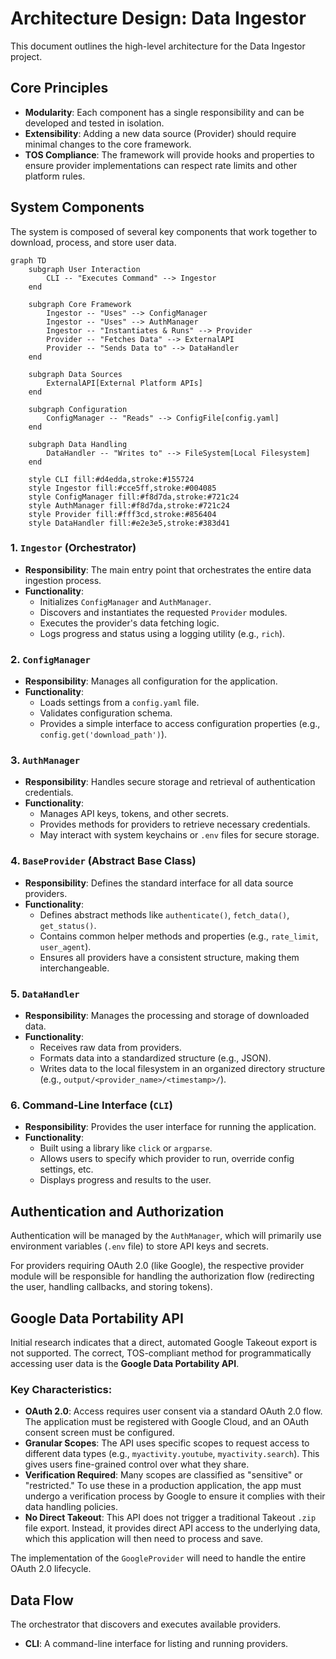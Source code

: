# Architecture Design: Data Ingestor
<!-- Updated: 2023-05-28T14:48:00Z -->

This document outlines the high-level architecture for the Data Ingestor project.

## Core Principles

- **Modularity**: Each component has a single responsibility and can be developed and tested in isolation.
- **Extensibility**: Adding a new data source (Provider) should require minimal changes to the core framework.
- **TOS Compliance**: The framework will provide hooks and properties to ensure provider implementations can respect rate limits and other platform rules.

## System Components

The system is composed of several key components that work together to download, process, and store user data.

```mermaid
graph TD
    subgraph User Interaction
        CLI -- "Executes Command" --> Ingestor
    end

    subgraph Core Framework
        Ingestor -- "Uses" --> ConfigManager
        Ingestor -- "Uses" --> AuthManager
        Ingestor -- "Instantiates & Runs" --> Provider
        Provider -- "Fetches Data" --> ExternalAPI
        Provider -- "Sends Data to" --> DataHandler
    end

    subgraph Data Sources
        ExternalAPI[External Platform APIs]
    end

    subgraph Configuration
        ConfigManager -- "Reads" --> ConfigFile[config.yaml]
    end

    subgraph Data Handling
        DataHandler -- "Writes to" --> FileSystem[Local Filesystem]
    end

    style CLI fill:#d4edda,stroke:#155724
    style Ingestor fill:#cce5ff,stroke:#004085
    style ConfigManager fill:#f8d7da,stroke:#721c24
    style AuthManager fill:#f8d7da,stroke:#721c24
    style Provider fill:#fff3cd,stroke:#856404
    style DataHandler fill:#e2e3e5,stroke:#383d41
```

### 1. `Ingestor` (Orchestrator)
- **Responsibility**: The main entry point that orchestrates the entire data ingestion process.
- **Functionality**:
    - Initializes `ConfigManager` and `AuthManager`.
    - Discovers and instantiates the requested `Provider` modules.
    - Executes the provider's data fetching logic.
    - Logs progress and status using a logging utility (e.g., `rich`).

### 2. `ConfigManager`
- **Responsibility**: Manages all configuration for the application.
- **Functionality**:
    - Loads settings from a `config.yaml` file.
    - Validates configuration schema.
    - Provides a simple interface to access configuration properties (e.g., `config.get('download_path')`).

### 3. `AuthManager`
- **Responsibility**: Handles secure storage and retrieval of authentication credentials.
- **Functionality**:
    - Manages API keys, tokens, and other secrets.
    - Provides methods for providers to retrieve necessary credentials.
    - May interact with system keychains or `.env` files for secure storage.

### 4. `BaseProvider` (Abstract Base Class)
- **Responsibility**: Defines the standard interface for all data source providers.
- **Functionality**:
    - Defines abstract methods like `authenticate()`, `fetch_data()`, `get_status()`.
    - Contains common helper methods and properties (e.g., `rate_limit`, `user_agent`).
    - Ensures all providers have a consistent structure, making them interchangeable.

### 5. `DataHandler`
- **Responsibility**: Manages the processing and storage of downloaded data.
- **Functionality**:
    - Receives raw data from providers.
    - Formats data into a standardized structure (e.g., JSON).
    - Writes data to the local filesystem in an organized directory structure (e.g., `output/<provider_name>/<timestamp>/`).

### 6. Command-Line Interface (`CLI`)
- **Responsibility**: Provides the user interface for running the application.
- **Functionality**:
    - Built using a library like `click` or `argparse`.
    - Allows users to specify which provider to run, override config settings, etc.
    - Displays progress and results to the user.

## Authentication and Authorization

Authentication will be managed by the `AuthManager`, which will primarily use environment variables (`.env` file) to store API keys and secrets. 

For providers requiring OAuth 2.0 (like Google), the respective provider module will be responsible for handling the authorization flow (redirecting the user, handling callbacks, and storing tokens).

## Google Data Portability API

Initial research indicates that a direct, automated Google Takeout export is not supported. The correct, TOS-compliant method for programmatically accessing user data is the **Google Data Portability API**.

### Key Characteristics:
- **OAuth 2.0**: Access requires user consent via a standard OAuth 2.0 flow. The application must be registered with Google Cloud, and an OAuth consent screen must be configured.
- **Granular Scopes**: The API uses specific scopes to request access to different data types (e.g., `myactivity.youtube`, `myactivity.search`). This gives users fine-grained control over what they share.
- **Verification Required**: Many scopes are classified as "sensitive" or "restricted." To use these in a production application, the app must undergo a verification process by Google to ensure it complies with their data handling policies.
- **No Direct Takeout**: This API does not trigger a traditional Takeout `.zip` file export. Instead, it provides direct API access to the underlying data, which this application will then need to process and save.

The implementation of the `GoogleProvider` will need to handle the entire OAuth 2.0 lifecycle.

## Data Flow

The orchestrator that discovers and executes available providers.
*   **CLI**:
    A command-line interface for listing and running providers. 